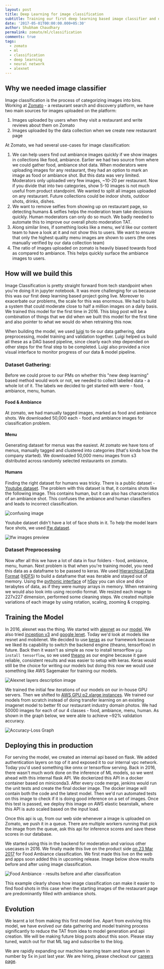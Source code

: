 ```yaml
---
layout: post
title: Deep Learning for image classification
subtitle: Training our first deep learning based image classifier and deploying it to production
date: '2017-05-01T00:00:00.000+05:30'
author: Shubham Chaudhary
permalink: zomato/ml/classification
comments: true
tags:
  - zomato
  - ml
  - classification
  - deep learning
  - neural network
  - alexnet
---
```


## Why we needed image classifier

Image classification is the process of categorizing images into bins.
Working at [Zomato][zomato-homepage] - a restaurant search and discovery platform,
we have two main sources for images uploaded on the platform:

1. Images uploaded by users when they visit a restaurant and write reviews about them on Zomato
2. Images uploaded by the data collection when we create new restaurant page

At Zomato, we had several use-cases for image classification:

1. We can help users find out ambiance images quickly if we show images in collections like food, ambiance.
Earlier we had two source from where we could gather food, ambiance shot data.
When moderators were uploading images for any restaurant, they had an option to mark an image as food or ambiance shot.
But this data was very limited. Moderators only uploaded very few images, ~10-20 per restaurant. Now if you divide
that into two categories, show 5-10 images is not much useful from product standpoint. We wanted to split all images
uploaded on any restaurant.
Future collections could be indoor shots, outdoor shots, drinks, dishes.
2. We want to remove selfies from showing up on restaurant page,
so detecting humans & selfies helps the moderation team take decisions quickly.
Human moderators can only do so much. We badly needed to automate this to improve our overall photo moderation TAT.
3. Along similar lines, if something looks like a menu,
we'd like our content team to have a look at it and not show this to users.
We want to ensure that only the highest quality menu images are shown to users
(the ones manually verified by our data collection team)
4. The ratio of images uploaded on zomato is heavily biased towards food as compared to ambiance.
This helps quickly surface the ambiance images to users.

## How will we build this

Image Classification is pretty straight forward from tech standpoint when you're doing it in jupyter notebook.
It was more challenging for us because this was our first deep learning based project going live.
Moreover to exacerbate our problems, the scale for this was enormous.
We had to build a system that could moderate close to half a million images on a daily basis.
We trained this model for the first time in 2016.
This blog post will be a combination of things that we did when we built this model for the first time and
also pointer to what we would do when retraining this now.

When building the model, we used [luigi][luigi-home] to tie our data gathering, data preprocessing, model training and validation together.
Luigi helped us build all these as a DAG based pipeline, since clearly each step depended on other steps for the final step to be completed.
Luigi also provided a nice visual interface to monitor progress of our data & model pipeline.

### Dataset Gathering:
Before we could prove to our PMs on whether this "new deep learning" based method would work or not,
we needed to collect labelled data - a whole lot of it.
The labels we decided to get started with were - food, ambiance, menu, human.

#### Food & Ambiance
At zomato, we had manually tagged images, marked as food and ambiance shots.
We downloaded 50,000 each - food and ambiance images for classification problem.

#### Menu
Generating dataset for menus was the easiest.
At zomato we have tons of menus, manually tagged and clustered into categories (that's kinda how the company started).
We downloaded 50,000 menu images from s3 distributed across randomly selected restaurants on zomato.

#### Humans
Finding the right dataset for humans was tricky.
There is a public dataset - [Youtube dataset][youtube-dataset].
The problem with this dataset is that, it contains shots like the following image.
This contains human, but it can also has characteristics of an ambiance shot.
This confuses the ambiance and human classifiers and leads to incorrect classification.

![confusing image][confusing-youtube-human-image]

Youtube dataset didn't have a lot of face shots in it. To help the model learn face shots, we used [lfw dataset][lfw-dataset].

![lfw images preview][lfw-images-preview]

### Dataset Preprocessing
Now after all this we have a lot of data in four folders - food, ambiance, menu, human.
Next problem is that when you're training model, you need this data as a dataframe to be passed to keras.
We used [Hierarchical Data Format][hdf] ([HDF5][h5py-home]) to build a dataframe that was iterable and stayed out of memory.
Using the [pythonic interface][h5py-docs] of [h5py][h5py-git] you can slice and dice terabytes of data,
as if they were numpy arrays in memory.
When retraining we would also look into using recordio format.
We resized each image to 227x227 dimension, performed some cleaning steps.
We created multiple variations of each image by using rotation, scaling, zooming & cropping.


## Training the Model

In 2016, alexnet was the thing.
We started with [alexnet][alexnet-paper] as our [model][alexnet-implementation].
We also tried [inception v3][inception-v3-paper] and [google lenet][goog-lenet-paper].
Today we'd look at models like resnet and mobilenet.
We decided to use [keras][keras] as our framework because we liked its capability to switch the backend engine (theano, tensorflow) in future.
Back then it wasn't as simple as now to install tensorflow `pip install tensorflow`,
so we used [theano][theano] as our engine because it gave reliable, consistent results and was easier to setup with keras.
Keras would still be the choice for writing our models but doing this now we would use something like AWS
Sagemaker for training our models.

![Alexnet layers description image][alexnet-layers-image]

We trained the initial few iterations of our models on our in-house GPU servers. Then we shifted to [AWS GPU p2.xlarge
 instances][aws-gpu-instances].
We trained our models from scratch instead of doing transfer learning on an existing imagenet model
to better fit our restaurant industry domain photos.
We had 50000 images for each of our 4 classes - food, ambiance, menu, human.
As shown in the graph below, we were able to achieve ~92% validation accuracy.

![Accuracy-Loss Graph][clazzify-accuracy-loss-graph]


## Deploying this in production

For serving the model, we created an internal api based on flask.
We added authentication layers on top of it and exposed it to our internal vpc network.
Today you'd used something like onnx or tensorflow serving.
Back in 2016, there wasn't much work done on the inference of ML models, so we went ahead with this internal flask API.
We dockerized this API in a docker container based on miniconda3.
After every code merge, jenkins would run the unit tests and create the final docker image.
The docker image will contain both the code and the latest model.
Then we'd run automated tests on this image to check if it is doing good inference on a set of images.
Once this test is passed, we deploy this image on AWS elastic beanstalk, where this API is auto scaled based on the input load.

Once this api is up, from our web side whenever a image is uploaded on Zomato, we push it in a queue.
There are multiple workers running that pick the image from the queue, ask this api for inference scores and save these scores in our database.

We started using this in the backend for moderation and various other usecases in 2016.
We finally made this live on the product side [on 23 Mar 2017][project-deep-announcement] for Food Ambiance classification.
We first made this live on the web and apps soon added this in upcoming release.
Image below show results before and after using image classification.

![Food Ambiance - results before and after classification][food-ambiance-web]

This example clearly shows how image classification can make it easier to find food shots
in this case when the starting images of the restaurant page are predominantly filled with ambiance shots.


## Evolution

We learnt a lot from making this first model live.
Apart from evolving this model, we have evolved our data gathering and model training
process significantly to reduce the TAT from idea to model generation and api creation.
We will be making future blog posts about this soon. Please stay tuned, watch out for that ML tag and subscribe to the blog.

We are rapidly expanding our machine learning team and have grown in number by 5x in just last year.
We are hiring, please checkout our [careers page][zomato-careers-page].

<!-- Tensorflow Lite -->

<!--https://docs.google.com/presentation/d/1MaFPaTSEMG90qzjFIQbfDdCKT-p0xYqS7C6Pz-W6sZE/edit#slide=id.g198284fc4a_0_65-->

[food-ambiance-web]: {{site.baseurl}}/img/clazzify/food-ambiance.png
[project-deep-announcement]: https://twitter.com/ylogx/status/844817269297311744
[confusing-youtube-human-image]: {{site.baseurl}}/img/clazzify/human_in_action_1.jpg
[lfw-images-preview]: {{site.baseurl}}/img/clazzify/lfw_six_face_panels.jpg
[youtube-dataset]: http://www.cs.ucf.edu/~liujg/YouTube_Action_dataset.html
[lfw-dataset]: http://vis-www.cs.umass.edu/lfw/
[zomato-homepage]: https://www.zomato.com
[h5py-home]: https://www.h5py.org/
[h5py-git]: https://github.com/h5py/h5py
[h5py-docs]: http://docs.h5py.org/en/stable/quick.html
[hdf]: https://en.wikipedia.org/wiki/Hierarchical_Data_Format
[luigi-home]: https://github.com/spotify/luigi
[alexnet-paper]: https://papers.nips.cc/paper/4824-imagenet-classification-with-deep-convolutional-neural-networks.pdf
[inception-v3-paper]: https://arxiv.org/pdf/1512.00567.pdf
[goog-lenet-paper]: https://www.cs.unc.edu/~wliu/papers/GoogLeNet.pdf
[alexnet-implementation]: https://github.com/Zomato/convnets-keras
[alexnet-layers-image]:  {{site.baseurl}}/img/clazzify/alexnet-layers.png
[keras]: https://keras.io/
[theano]: https://github.com/Theano/Theano
[aws-gpu-instances]: https://aws.amazon.com/ec2/instance-types/#Accelerated_Computing
[clazzify-accuracy-loss-graph]: {{site.baseurl}}/img/clazzify/accuracy-loss-graph.png
[zomato-careers-page]: https://www.zomato.com/careers
